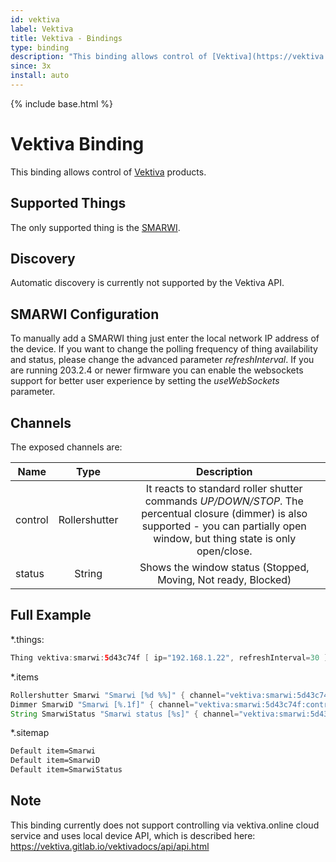 ```yaml
---
id: vektiva
label: Vektiva
title: Vektiva - Bindings
type: binding
description: "This binding allows control of [Vektiva](https://vektiva.com) products."
since: 3x
install: auto
---
```


<!-- Attention authors: Do not edit directly. Please add your changes to the appropriate source repository -->

{% include base.html %}

# Vektiva Binding

This binding allows control of [Vektiva](https://vektiva.com) products.

## Supported Things

The only supported thing is the [SMARWI](https://vektiva.com/en/about-smarwi/how-it-works).

## Discovery

Automatic discovery is currently not supported by the Vektiva API.

## SMARWI Configuration

To manually add a SMARWI thing just enter the local network IP address of the device.
If you want to change the polling frequency of thing availability and status, please change the advanced parameter _refreshInterval_.
If you are running 203.2.4 or newer firmware you can enable the websockets support for better user experience by setting the _useWebSockets_ parameter.

## Channels

The exposed channels are:

| Name    | Type           | Description |
| ------- |:--------------:|:-----------:|
| control | Rollershutter  | It reacts to standard roller shutter commands _UP/DOWN/STOP_. The percentual closure (dimmer) is also supported - you can partially open window, but thing state is only open/close. |
| status  | String         | Shows the window status (Stopped, Moving, Not ready, Blocked) |

## Full Example

*.things:

```java
Thing vektiva:smarwi:5d43c74f [ ip="192.168.1.22", refreshInterval=30 ]
```

*.items

```java
Rollershutter Smarwi "Smarwi [%d %%]" { channel="vektiva:smarwi:5d43c74f:control" }
Dimmer SmarwiD "Smarwi [%.1f]" { channel="vektiva:smarwi:5d43c74f:control" }
String SmarwiStatus "Smarwi status [%s]" { channel="vektiva:smarwi:5d43c74f:status" }
```

*.sitemap

```perl
Default item=Smarwi
Default item=SmarwiD
Default item=SmarwiStatus
```

## Note

This binding currently does not support controlling via vektiva.online cloud service and uses local device API, which is described here: <https://vektiva.gitlab.io/vektivadocs/api/api.html>

